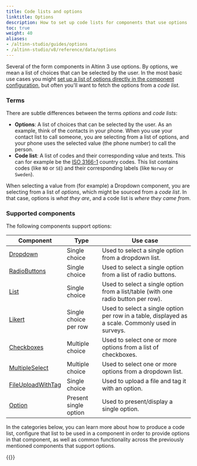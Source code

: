 ```yaml
---
title: Code lists and options
linktitle: Options
description: How to set up code lists for components that use options
toc: true
weight: 40
aliases:
- /altinn-studio/guides/options
- /altinn-studio/v8/reference/data/options
---
```


Several of the form components in Altinn 3 use options. By options, we mean a list of choices that can be selected by
the user. In the most basic use cases you might [set up a list of options directly in the component configuration](sources/static),
but often you'll want to fetch the options from a _code list_.

### Terms

There are subtle differences between the terms _options_ and _code lists_:

- **Options**: A list of choices that can be selected by the user. As an example, think of the contacts in your phone. When you use
  your contact list to call someone, you are selecting from a list of options, and your phone uses the selected value
  (the phone number) to call the person.
- **Code list**: A list of codes and their corresponding value and texts. This can for example be
  the [ISO 3166-1](https://en.wikipedia.org/wiki/ISO_3166-1_alpha-2) country codes. This list contains codes (like `NO`
  or `SE`) and their corresponding labels (like `Norway` or `Sweden`).

When selecting a value from (for example) a Dropdown component, you are selecting from a list of _options_, which
might be sourced from a _code list_. In that case, options is _what they are_, and a code list is _where they came from_.

### Supported components

The following components support options:

| Component                                                               | Type                  | Use case                                                                                           |
|-------------------------------------------------------------------------|-----------------------|----------------------------------------------------------------------------------------------------|
| [Dropdown](../../../reference/ux/components/dropdown)                   | Single choice         | Used to select a single option from a dropdown list.                                               |
| [RadioButtons](../../../reference/ux/components/radiobuttons)           | Single choice         | Used to select a single option from a list of radio buttons.                                       |
| [List](../../../reference/ux/components/listcomponent)                  | Single choice         | Used to select a single option from a list/table (with one radio button per row).                  |
| [Likert](../../../reference/ux/components/likert)                       | Single choice per row | Used to select a single option per row in a table, displayed as a scale. Commonly used in surveys. |
| [Checkboxes](../../../reference/ux/components/checkboxes)               | Multiple choice       | Used to select one or more options from a list of checkboxes.                                      |
| [MultipleSelect](../../../reference/ux/components/multipleselect)       | Multiple choice       | Used to select one or more options from a dropdown list.                                           |
| [FileUploadWithTag](../../../reference/ux/components/fileuploadwithtag) | Single choice         | Used to upload a file and tag it with an option.                                                   |
| [Option](../../../reference/ux/components/option)                       | Present single option | Used to present/display a single option.                                                           |

In the categories below, you can learn more about how to produce a code list, configure that list to be used in a
component in order to provide options in that component, as well as common functionality across
the previously mentioned components that support options.

{{<children />}}
